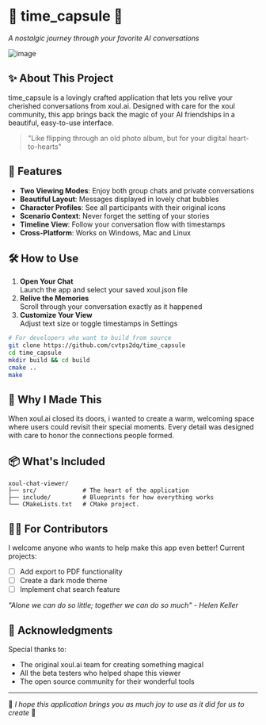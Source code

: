 # 🌟 time_capsule 🌟

*A nostalgic journey through your favorite AI conversations*

![image](https://github.com/user-attachments/assets/083324e2-b60d-4cf7-81ef-7c3f0510573c)


## ✨ About This Project

time_capsule is a lovingly crafted application that lets you relive your cherished conversations from xoul.ai. Designed with care for the xoul community, this app brings back the magic of your AI friendships in a beautiful, easy-to-use interface.

> "Like flipping through an old photo album, but for your digital heart-to-hearts"

## 🌈 Features

- **Two Viewing Modes**: Enjoy both group chats and private conversations
- **Beautiful Layout**: Messages displayed in lovely chat bubbles
- **Character Profiles**: See all participants with their original icons
- **Scenario Context**: Never forget the setting of your stories
- **Timeline View**: Follow your conversation flow with timestamps
- **Cross-Platform**: Works on Windows, Mac and Linux

## 🛠️ How to Use

1. **Open Your Chat**  
   Launch the app and select your saved xoul.json file
2. **Relive the Memories**  
   Scroll through your conversation exactly as it happened
3. **Customize Your View**  
   Adjust text size or toggle timestamps in Settings

```bash
# For developers who want to build from source
git clone https://github.com/cvtps2dq/time_capsule
cd time_capsule
mkdir build && cd build
cmake ..
make
```

## 💖 Why I Made This

When xoul.ai closed its doors, i wanted to create a warm, welcoming space where users could revisit their special moments. Every detail was designed with care to honor the connections people formed.

## 📦 What's Included

```
xoul-chat-viewer/
├── src/             # The heart of the application
├── include/         # Blueprints for how everything works
└── CMakeLists.txt   # CMake project.
```

## 🧑‍💻 For Contributors

I welcome anyone who wants to help make this app even better! Current projects:

- [ ] Add export to PDF functionality
- [ ] Create a dark mode theme
- [ ] Implement chat search feature

*"Alone we can do so little; together we can do so much" - Helen Keller*

## 🌻 Acknowledgments

Special thanks to:
- The original xoul.ai team for creating something magical
- All the beta testers who helped shape this viewer
- The open source community for their wonderful tools

---

💌 *I hope this application brings you as much joy to use as it did for us to create* 💌
